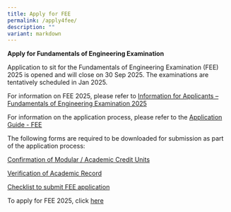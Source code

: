 ```yaml
---
title: Apply for FEE
permalink: /apply4fee/
description: ""
variant: markdown
---
```

**Apply for Fundamentals of Engineering Examination**

Application to sit for the Fundamentals of Engineering Examination (FEE) 2025 is opened and will close on 30 Sep 2025. The examinations are tentatively scheduled in Jan 2025.

For information on FEE 2025, please refer to [Information for Applicants – Fundamentals of Engineering Examination 2025](/files/Downloads/Info%20on%20Exams/fee_2025.pdf)

For information on the application process, please refer to the [Application Guide - FEE](/files/Downloads/Info%20on%20Exams/application_guide_for_fee_2025.pdf)

The following forms are required to be downloaded for submission as part of the application process:

[Confirmation of Modular / Academic Credit Units](https://go.gov.sg/r9h1au)

[Verification of Academic Record](https://go.gov.sg/5i0f50)

[Checklist to submit FEE application](/files/Downloads/Info%20on%20Exams/checklist_for_fee.pdf)

To apply for FEE 2025, click [here](https://www.peb.gov.sg/apply_fee_declare.aspx)